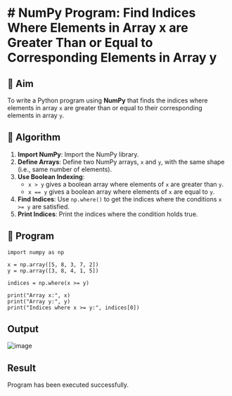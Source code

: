 # # NumPy Program: Find Indices Where Elements in Array x are Greater Than or Equal to Corresponding Elements in Array y

## 🎯 Aim
To write a Python program using **NumPy** that finds the indices where elements in array `x` are greater than or equal to their corresponding elements in array `y`.

## 🧠 Algorithm
1. **Import NumPy**: Import the NumPy library.
2. **Define Arrays**: Define two NumPy arrays, `x` and `y`, with the same shape (i.e., same number of elements).
3. **Use Boolean Indexing**: 
   - `x > y` gives a boolean array where elements of `x` are greater than `y`.
   - `x == y` gives a boolean array where elements of `x` are equal to `y`.
4. **Find Indices**: Use `np.where()` to get the indices where the conditions `x >= y` are satisfied.
5. **Print Indices**: Print the indices where the condition holds true.

## 🧾 Program

```
import numpy as np

x = np.array([5, 8, 3, 7, 2])
y = np.array([3, 8, 4, 1, 5])

indices = np.where(x >= y)

print("Array x:", x)
print("Array y:", y)
print("Indices where x >= y:", indices[0])

```
## Output
![image](https://github.com/user-attachments/assets/6363e4d0-ee1a-4956-b1af-00c2c644f085)

## Result
Program has been executed successfully.
